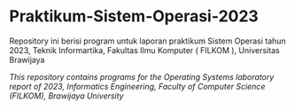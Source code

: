 # Praktikum-Sistem-Operasi-2023
Repository ini berisi program untuk laporan praktikum Sistem Operasi tahun 2023, Teknik Informartika, Fakultas Ilmu Komputer ( FILKOM ), Universitas Brawijaya

*This repository contains programs for the Operating Systems laboratory report of 2023, Informatics Engineering, Faculty of Computer Science (FILKOM), Brawijaya University*

